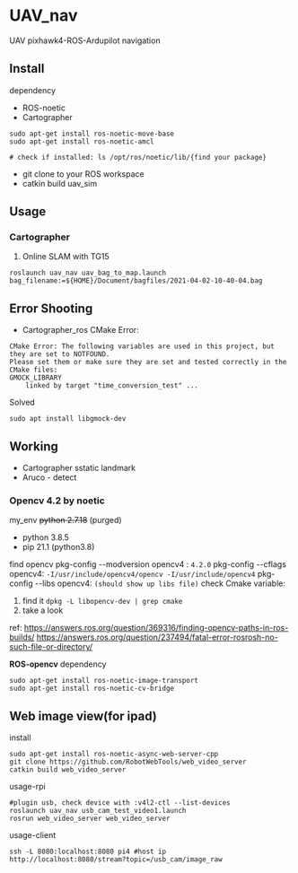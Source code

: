 # UAV_nav
UAV pixhawk4-ROS-Ardupilot navigation

## Install
dependency
- ROS-noetic
- Cartographer
```
sudo apt-get install ros-noetic-move-base
sudo apt-get install ros-noetic-amcl

# check if installed: ls /opt/ros/noetic/lib/{find your package}
```
- git clone to your ROS workspace
- catkin build uav_sim

## Usage
### Cartographer
1) Online SLAM with TG15
```
roslaunch uav_nav uav_bag_to_map.launch bag_filename:=${HOME}/Document/bagfiles/2021-04-02-10-40-04.bag

```

## Error Shooting
- Cartographer_ros CMake Error:
```
CMake Error: The following variables are used in this project, but they are set to NOTFOUND.
Please set them or make sure they are set and tested correctly in the CMake files:
GMOCK_LIBRARY
    linked by target "time_conversion_test" ...
```
Solved
```
sudo apt install libgmock-dev
```

## Working
- Cartographer sstatic landmark
- Aruco - detect

### Opencv 4.2 by noetic
my_env
~~python 2.7.18~~ (purged)
- python 3.8.5
- pip 21.1 (python3.8)

find opencv
  pkg-config --modversion opencv4 : ```4.2.0```
  pkg-config --cflags opencv4: ```-I/usr/include/opencv4/opencv -I/usr/include/opencv4```
  pkg-config --libs opencv4: ```(should show up libs file)```
check Cmake variable: 
1) find it ```dpkg -L libopencv-dev | grep cmake``` 
2) take a look

ref:
https://answers.ros.org/question/369316/finding-opencv-paths-in-ros-builds/
https://answers.ros.org/question/237494/fatal-error-rosrosh-no-such-file-or-directory/

**ROS-opencv**
dependency
```
sudo apt-get install ros-noetic-image-transport
sudo apt-get install ros-noetic-cv-bridge
```
## Web image view(for ipad)
install
```
sudo apt-get install ros-noetic-async-web-server-cpp
git clone https://github.com/RobotWebTools/web_video_server
catkin build web_video_server
```
usage-rpi
```
#plugin usb, check device with :v4l2-ctl --list-devices
roslaunch uav_nav usb_cam_test_video1.launch
rosrun web_video_server web_video_server
```
usage-client
```
ssh -L 8080:localhost:8080 pi4 #host ip
http://localhost:8080/stream?topic=/usb_cam/image_raw
```
